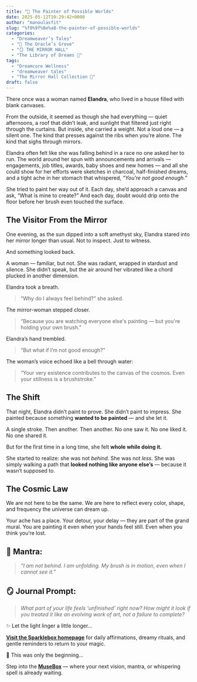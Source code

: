 ```yaml
---
title: "🎨 The Painter of Possible Worlds"
date: 2025-05-12T10:29:42+0000
author: "manoulasfit"
slug: "%f0%9f%8e%a8-the-painter-of-possible-worlds"
categories:
  - "Dreamweaver’s Tales"
  - "🔮 The Oracle’s Grove"
  - "🪞 THE MIRROR HALL"
  - "The Library of Dreams 📜"
tags:
  - "Dreamcore Wellness"
  - "dreamweaver tales"
  - "The Mirror Hall Collection 🌹"
draft: false
---
```

There once was a woman named **Elandra**, who lived in a house filled with blank canvases.

From the outside, it seemed as though she had everything — quiet afternoons, a roof that didn’t leak, and sunlight that filtered just right through the curtains. But inside, she carried a weight. Not a loud one — a silent one. The kind that presses against the ribs when you’re alone. The kind that sighs through mirrors.

Elandra often felt like she was falling behind in a race no one asked her to run. The world around her spun with announcements and arrivals — engagements, job titles, awards, baby shoes and new homes — and all she could show for her efforts were sketches in charcoal, half-finished dreams, and a tight ache in her stomach that whispered, *“You’re not good enough.”*

She tried to paint her way out of it. Each day, she’d approach a canvas and ask, “What is mine to create?” And each day, doubt would drip onto the floor before her brush even touched the surface.

## The Visitor From the Mirror

One evening, as the sun dipped into a soft amethyst sky, Elandra stared into her mirror longer than usual. Not to inspect. Just to witness.

And something looked back.

A woman — familiar, but not. She was radiant, wrapped in stardust and silence. She didn’t speak, but the air around her vibrated like a chord plucked in another dimension.

Elandra took a breath.

> “Why do I always feel behind?” she asked.

The mirror-woman stepped closer.

> “Because you are watching everyone else's painting — but you're holding your own brush.”

Elandra’s hand trembled.

> “But what if I’m not good enough?”

The woman’s voice echoed like a bell through water:

> “Your very existence contributes to the canvas of the cosmos. Even your stillness is a brushstroke.”

## The Shift

That night, Elandra didn’t paint to prove. She didn’t paint to impress. She painted because something **wanted to be painted** — and she let it.

A single stroke. Then another. Then another. No one saw it. No one liked it. No one shared it.

But for the first time in a long time, she felt **whole while doing it.**

She started to realize: she was not *behind*. She was not *less*. She was simply walking a path that **looked nothing like anyone else’s** — because it wasn’t supposed to.

## The Cosmic Law

We are not here to be the same. We are here to reflect every color, shape, and frequency the universe can dream up.

Your ache has a place. Your detour, your delay — they are part of the grand mural. You are painting it even when your hands feel still. Even when you think you’re lost.

## 🌌 Mantra:

> *“I am not behind. I am unfolding. My brush is in motion, even when I cannot see it.”*

## 🪞 Journal Prompt:

> *What part of your life feels ‘unfinished’ right now? How might it look if you treated it like an evolving work of art, not a failure to complete?*

✨ Let the light linger a little longer...

[**Visit the Sparklebox homepage**](https://sparklebox.blog) for daily affirmations, dreamy rituals, and gentle reminders to return to your magic.

💭 This was only the beginning...

Step into the [**MuseBox**](https://sparklebox.blog/tag/musebox) — where your next vision, mantra, or whispering spell is already waiting.